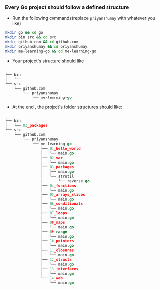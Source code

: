 ### Every Go project should follow a defined structure

* Run the following commands(replace ``priyanshumay`` with whatever you like)
```bash
mkdir go && cd go
mkdir bin src && cd src
mkdir github.com && cd github.com
mkdir priyanshumay && cd priyanshumay 
mkdir me-learning-go && cd me-learning-go
```
* Your project's structure should like
```go
.
├── bin
│   └── 
└── src
    └── github.com
        └── priyanshumay
            └── me-learning-go
```

* At the end , the project's folder structures should like:
```go
.
├── bin
│   └── 03_packages
└── src
    └── github.com
        └── priyanshumay
            └── me-learning-go
                ├── 01_hello_world
                │   └── main.go
                ├── 02_var
                │   └── main.go
                ├── 03_packages
                │   ├── main.go
                │   └── strutil
                │       └── reverse.go
                ├── 04_functions
                │   └── main.go
                ├── 05_arrays_slices
                │   └── main.go
                ├── 06_conditionals
                │   └── main.go
                ├── 07_loops
                │   └── main.go
                ├── 08_maps
                │   └── main.go
                ├── 09-range
                │   └── main.go
                ├── 10_pointers
                │   └── main.go
                ├── 11_closures
                │   └── main.go
                ├── 12_structs
                │   └── main.go
                ├── 13_interfaces
                │   └── main.go
                └── 14_web
                    └── main.go
```